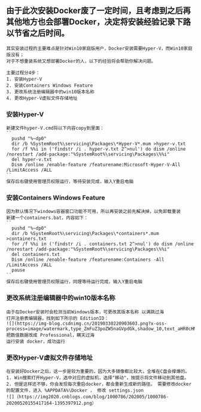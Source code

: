 ## 由于此次安装Docker废了一定时间，且考虑到之后再其他地方也会部署Docker，决定将安装经验记录下路以节省之后时间。
    其实安装过程的主要难点是针对Win10家庭版用户，Docker安装需要Hyper-V，而Win10家庭版没有；
    对于不想重装系统又想部署Docker的人，以下的经验将会帮助你解决问题。
  
    主要过程分4步：
    1. 安装Hyper-V
    2. 安装Containers Windows Feature
    3. 更改系统注册编辑器中的win10版本名称
    4. 更改Hyper-V虚拟文件存储地址
    
### 安装Hyper-V
    新建文件hyper-V.cmd将以下内容copy到里面：
    ``
      pushd "%~dp0"
      dir /b %SystemRoot%\servicing\Packages\*Hyper-V*.mum >hyper-v.txt
      for /f %%i in ('findstr /i . hyper-v.txt 2^>nul') do dism /online /norestart /add-package:"%SystemRoot%\servicing\Packages\%%i"
      del hyper-v.txt
      Dism /online /enable-feature /featurename:Microsoft-Hyper-V-All /LimitAccess /ALL
    ``
    保存后右键使用管理员权限运行，等待安装完成，输入Y重启电脑
    
### 安装Containers Windows Feature
    因为默认情况下windows容器窗口功能不可用，所以再安装之前先解决掉，以免卸载重装
    新建一个containers.bat，内容如下：
    ``
      pushd "%~dp0"
      dir /b %SystemRoot%\servicing\Packages\*containers*.mum >containers.txt
      for /f %%i in ('findstr /i . containers.txt 2^>nul') do dism /online /norestart /add-package:"%SystemRoot%\servicing\Packages\%%i"
      del containers.txt
      Dism /online /enable-feature /featurename:Containers -All /LimitAccess /ALL
      pause
    ``
    保存后右键使用管理员权限运行，同理等待运行完成，输入Y重启电脑
### 更改系统注册编辑器中的win10版本名称
    由于在Docker安装时会检测当前Windows版本，可更改其版本名称 以满跳过海
    打开注册表编辑器，找到如下所示的 EditionID：
    ![](https://img-blog.csdnimg.cn/20190330220903603.png?x-oss-process=image/watermark,type_ZmFuZ3poZW5naGVpdGk,shadow_10,text_aHR0cHM6Ly9ibG9nLmNzZG4ubmV0L2l0bmVyZA==,size_16,color_FFFFFF,t_70)
    把数值数据改成 Professional，瞒天过海
    运行安装 docker，成功运行
### 更改Hyper-V虚拟文件存储地址
    在安装好Docker之后，这一步是较为重要的，因为大多镜像都比较大，全堆在C盘会撑爆的。
    1. Win搜索打开Hyper-V，选中对应的虚拟机，选择"移动"，按提示将文件移动到其他盘。
    2. 但是这样还不够，你会发现每次重启docker，都会重新生成新的路径。 需要修改docker的配置文件，进入 %APPDATA%\Docker ， 修改 settings.json
    ![]（https://img2020.cnblogs.com/blog/1000786/202005/1000786-20200520155417164-1395397912.png）
  

